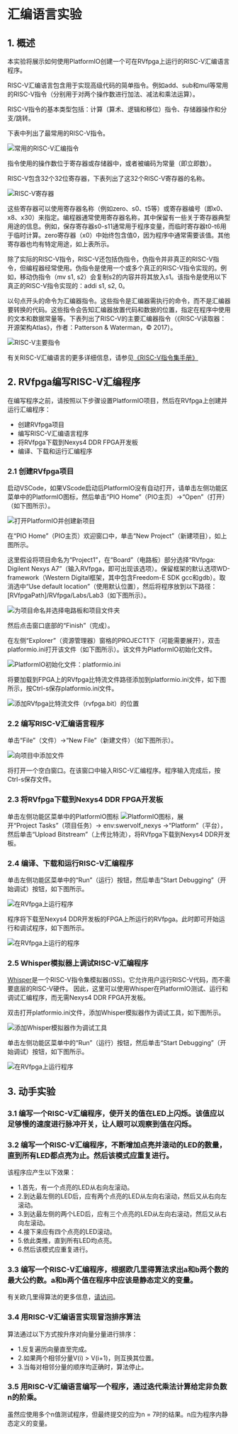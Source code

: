 # 汇编语言实验

## 1. 概述
本实验将展示如何使用PlatformIO创建一个可在RVfpga上运行的RISC-V汇编语言程序。

RISC-V汇编语言包含用于实现高级代码的简单指令。例如add、sub和mul等常用的RISC-V指令（分别用于对两个操作数进行加法、减法和乘法运算）。

RISC-V指令的基本类型包括：计算（算术、逻辑和移位）指令、存储器操作和分支/跳转。

下表中列出了最常用的RISC-V指令。

![常用的RISC-V汇编指令](image_2022010701.png)

指令使用的操作数位于寄存器或存储器中，或者被编码为常量（即立即数）。

RISC-V包含32个32位寄存器，下表列出了这32个RISC-V寄存器的名称。

![RISC-V寄存器](image_2022010702.png)

这些寄存器可以使用寄存器名称（例如zero、s0、t5等）或寄存器编号（即x0、x8、x30）来指定。编程器通常使用寄存器名称，其中保留有一些关于寄存器典型用途的信息。例如，保存寄存器s0-s11通常用于程序变量，而临时寄存器t0-t6用于临时计算。zero寄存器（x0）中始终包含值0，因为程序中通常需要该值。其他寄存器也均有特定用途，如上表所示。

除了实际的RISC-V指令，RISC-V还包括伪指令，伪指令并非真正的RISC-V指令，但编程器经常使用。伪指令是使用一个或多个真正的RISC-V指令实现的。例如，移动伪指令（mv s1, s2）会复制s2的内容并将其放入s1。该指令是使用以下真正的RISC-V指令实现的：addi s1, s2, 0。

以句点开头的命令为汇编器指令。这些指令是汇编器需执行的命令，而不是汇编器要转换的代码。这些指令会告知汇编器放置代码和数据的位置，指定在程序中使用的文本和数据常量等。下表列出了RISC-V的主要汇编器指令（《RISC-V读取器：开源架构Atlas》，作者：Patterson & Waterman，© 2017）。

![RISC-V主要指令](image_2022010703.png)

有关RISC-V汇编语言的更多详细信息，请参见[《RISC-V指令集手册》](https://github.com/riscv/riscv-isa-manual/releases/download/Ratified-IMAFDQC/riscv-spec-20191213.pdf)

## 2. RVfpga编写RISC-V汇编程序
在编写程序之前，请按照以下步骤设置PlatformIO项目，然后在RVfpga上创建并运行汇编程序：

- 创建RVfpga项目
- 编写RISC-V汇编语言程序
- 将RVfpga下载到Nexys4 DDR FPGA开发板
- 编译、下载和运行汇编程序

### 2.1 创建RVfpga项目
启动VSCode，如果VScode启动后PlatformIO没有自动打开，请单击左侧功能区菜单中的PlatformIO图标，然后单击“PIO Home”（PIO主页）→“Open”（打开）（如下图所示）。

![打开PlatformIO并创建新项目](image_2022010704.png)

在“PIO Home”（PIO主页）欢迎窗口中，单击“New Project”（新建项目），如上图所示。

这里假设将项目命名为“Project1”，在“Board”（电路板）部分选择“RVfpga: Digilent Nexys A7”（输入RVfpga，即可出现该选项）。保留框架的默认选项WD-framework（Western Digital框架，其中包含Freedom-E SDK gcc和gdb）。取消选中“Use default location”（使用默认位置），然后将程序放到以下路径：[RVfpgaPath]/RVfpga/Labs/Lab3（如下图所示）。

![为项目命名并选择电路板和项目文件夹](image_2022010705.png)

然后点击窗口底部的“Finish”（完成）。

在左侧“Explorer”（资源管理器）窗格的PROJECT1下（可能需要展开），双击platformio.ini打开该文件（如下图所示）。该文件为PlatformIO初始化文件。

![PlatformIO初始化文件：platformio.ini](image_2022010706.png)

将要加载到FPGA上的RVfpga比特流文件路径添加到platformio.ini文件，如下图所示，按Ctrl-s保存platformio.ini文件。

![添加RVfpga比特流文件（rvfpga.bit）的位置](image_2022010707.png)

### 2.2 编写RISC-V汇编语言程序
单击“File”（文件）→“New File”（新建文件）（如下图所示）。

![向项目中添加文件](image_2022010708.png)

将打开一个空白窗口。在该窗口中输入RISC-V汇编程序。程序输入完成后，按Ctrl-s保存文件。

### 2.3 将RVfpga下载到Nexys4 DDR FPGA开发板
单击左侧功能区菜单中的PlatformIO图标 ![PlatformIO图标](image_2022010709.png)，展开“Project Tasks”（项目任务）→ env:swervolf_nexys →“Platform”（平台），然后单击“Upload Bitstream”（上传比特流），将RVfpga下载到Nexys4 DDR开发板。

### 2.4 编译、下载和运行RISC-V汇编程序
单击左侧功能区菜单中的“Run”（运行）按钮，然后单击“Start Debugging”（开始调试）按钮，如下图所示。

![在RVfpga上运行程序](image_2022010710.png)

程序将下载至Nexys4 DDR开发板的FPGA上所运行的RVfpga。此时即可开始运行和调试程序，如下图所示。

![在RVfpga上运行的程序](image_2022010711.png)

### 2.5 Whisper模拟器上调试RISC-V汇编程序

[Whisper](https://github.com/chipsalliance/SweRV-ISS)是一个RISC-V指令集模拟器(ISS)。它允许用户运行RISC-V代码，而不需要底层的RISC-V硬件。
因此，这里可以使用Whisper在PlatformIO测试、运行和调试汇编程序，而无需Nexys4 DDR FPGA开发板。

双击打开platformio.ini文件，添加Whisper模拟器作为调试工具，如下图所示。

![添加Whisper模拟器作为调试工具](image_2022082001.png)

单击左侧功能区菜单中的“Run”（运行）按钮，然后单击“Start Debugging”（开始调试）按钮，如下图所示。

![在RVfpga上运行程序](image_2022010710.png)

## 3. 动手实验
### 3.1 编写一个RISC-V汇编程序，使开关的值在LED上闪烁。该值应以足够慢的速度进行脉冲开关，让人眼可以观察到值在闪烁。

### 3.2 编写一个RISC-V汇编程序，不断增加点亮并滚动的LED的数量，直到所有LED都点亮为止。然后该模式应重复进行。
该程序应产生以下效果：

- 1.首先，有一个点亮的LED从右向左滚动。
- 2.到达最左侧的LED后，应有两个点亮的LED从左向右滚动，然后又从右向左滚动。
- 3.到达最左侧的两个LED后，应有三个点亮的LED从左向右滚动，然后又从右向左滚动。
- 4.接下来应有四个点亮的LED滚动。
- 5.依此类推，直到所有LED均点亮。
- 6.然后该模式应重复进行。

### 3.3 编写一个RISC-V汇编程序，根据欧几里得算法求出a和b两个数的最大公约数。a和b两个值在程序中应该是静态定义的变量。
有关欧几里得算法的更多信息，[请访问](https://www.khanacademy.org/computing/computer-science/cryptography/modarithmetic/a/the-euclidean-algorithm)。

### 3.4 用RISC-V汇编语言实现冒泡排序算法
算法通过以下方式按升序对向量分量进行排序：

- 1.反复遍历向量直至完成。
- 2.如果两个相邻分量V(i) > V(i+1)，则互换其位置。
- 3.当每对相邻分量的顺序均正确时，算法停止。

### 3.5 用RISC-V汇编语言编写一个程序，通过迭代乘法计算给定非负数n的阶乘。
虽然应使用多个n值测试程序，但最终提交的应为n = 7时的结果。n应为程序内静态定义的变量。
